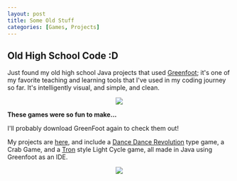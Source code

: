 ```yaml
---
layout: post
title: Some Old Stuff
categories: [Games, Projects]
---
```

## Old High School Code :D 

Just found my old high school Java projects that used [Greenfoot](https://www.greenfoot.org/door); it's one of my favorite teaching and learning tools that I've used in my coding journey so far. It's intelligently visual, and simple, and clean.

<p align="center">
	<img src="https://mlegere1323.github.io/TheBlog/images/GreenFoot.PNG">
</p>

**These games were so fun to make...**

 I'll probably download GreenFoot again to check them out!

My projects are [here](https://www.greenfoot.org/users/2680), and include a [Dance Dance Revolution](https://en.wikipedia.org/wiki/Dance_Dance_Revolution) type game, a Crab Game, and a [Tron](https://en.wikipedia.org/wiki/Tron_(video_game)) style Light Cycle game, all made in Java using Greenfoot as an IDE.

<p align="center">
	<img src="https://mlegere1323.github.io/TheBlog/images/GreenFootProfile.PNG">
</p>


